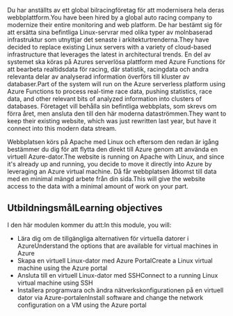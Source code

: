 <span data-ttu-id="83f18-101">Du har anställts av ett global bilracingföretag för att modernisera hela deras webbplattform.</span><span class="sxs-lookup"><span data-stu-id="83f18-101">You have been hired by a global auto racing company to modernize their entire monitoring and web platform.</span></span> <span data-ttu-id="83f18-102">De har bestämt sig för att ersätta sina befintliga Linux-servrar med olika typer av molnbaserad infrastruktur som utnyttjar det senaste i arkitekturtrenderna.</span><span class="sxs-lookup"><span data-stu-id="83f18-102">They have decided to replace existing Linux servers with a variety of cloud-based infrastructure that leverages the latest in architectural trends.</span></span> <span data-ttu-id="83f18-103">En del av systemet ska köras på Azures serverlösa plattform med Azure Functions för att bearbeta realtidsdata för racing, där statistik, racingdata och andra relevanta delar av analyserad information överförs till kluster av databaser.</span><span class="sxs-lookup"><span data-stu-id="83f18-103">Part of the system will run on the Azure serverless platform using Azure Functions to process real-time race data, pushing statistics, race data, and other relevant bits of analyzed information into clusters of databases.</span></span> <span data-ttu-id="83f18-104">Företaget vill behålla sin befintliga webbplats, som skrevs om förra året, men ansluta den till den här moderna dataströmmen.</span><span class="sxs-lookup"><span data-stu-id="83f18-104">They want to keep their existing website, which was just rewritten last year, but have it connect into this modern data stream.</span></span>

<span data-ttu-id="83f18-105">Webbplatsen körs på Apache med Linux och eftersom den redan är igång bestämmer du dig för att flytta den direkt till Azure genom att använda en virtuell Azure-dator.</span><span class="sxs-lookup"><span data-stu-id="83f18-105">The website is running on Apache with Linux, and since it's already up and running, you decide to move it directly into Azure by leveraging an Azure virtual machine.</span></span> <span data-ttu-id="83f18-106">Då får webbplatsen åtkomst till data med en minimal mängd arbete från din sida.</span><span class="sxs-lookup"><span data-stu-id="83f18-106">This will give the website access to the data with a minimal amount of work on your part.</span></span>

## <a name="learning-objectives"></a><span data-ttu-id="83f18-107">Utbildningsmål</span><span class="sxs-lookup"><span data-stu-id="83f18-107">Learning objectives</span></span>

<span data-ttu-id="83f18-108">I den här modulen kommer du att:</span><span class="sxs-lookup"><span data-stu-id="83f18-108">In this module, you will:</span></span>

- <span data-ttu-id="83f18-109">Lära dig om de tillgängliga alternativen för virtuella datorer i Azure</span><span class="sxs-lookup"><span data-stu-id="83f18-109">Understand the options that are available for virtual machines in Azure</span></span>
- <span data-ttu-id="83f18-110">Skapa en virtuell Linux-dator med Azure Portal</span><span class="sxs-lookup"><span data-stu-id="83f18-110">Create a Linux virtual machine using the Azure portal</span></span>
- <span data-ttu-id="83f18-111">Ansluta till en virtuell Linux-dator med SSH</span><span class="sxs-lookup"><span data-stu-id="83f18-111">Connect to a running Linux virtual machine using SSH</span></span>
- <span data-ttu-id="83f18-112">Installera programvara och ändra nätverkskonfigurationen på en virtuell dator via Azure-portalen</span><span class="sxs-lookup"><span data-stu-id="83f18-112">Install software and change the network configuration on a VM using the Azure portal</span></span>